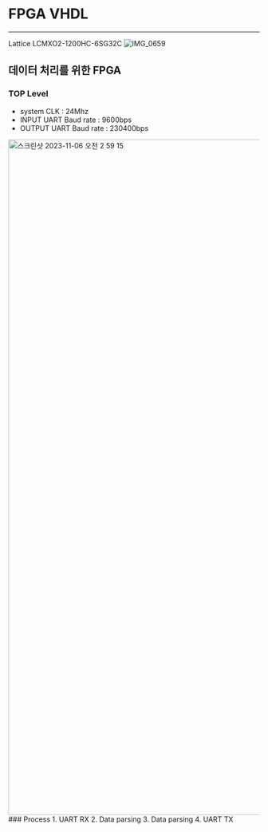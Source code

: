 # FPGA VHDL
-------

Lattice LCMXO2-1200HC-6SG32C
![IMG_0659](https://github.com/UWBV2Xsystem/2023ESWContest_free_1136/assets/109073690/d5c642b1-a77b-4f82-8bc2-e809df4e379e)


## 데이터 처리를 위한 FPGA


### TOP Level

* system CLK : 24Mhz
* INPUT UART Baud rate : 9600bps
* OUTPUT UART Baud rate : 230400bps


<img width="1355" alt="스크린샷 2023-11-06 오전 2 59 15" src="https://github.com/UWBV2Xsystem/2023ESWContest_free_1136/assets/109073690/fbad0089-43a0-4000-b3d7-5d208b5a4275">
### Process
1. UART RX
2. Data parsing
3. Data parsing
4. UART TX




